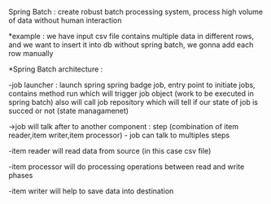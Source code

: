Spring Batch : create robust batch processing system, process high volume of data without human interaction

*example :
we have input csv file contains multiple data in different rows, and we want to insert it into db
without spring batch, we gonna add each row manually

*Spring Batch architecture :

-job launcher : launch spring spring badge job, entry point to initiate jobs, contains method run which will trigger job object (work to be executed in spring batch)
also will call job repository which will tell if our state of job is succed or not (state managamenet)

->job will talk after to another component : step (combination of item reader,item writer,item processor) - job can talk to multiples steps

-item reader will read data from source (in this case csv file)

-item processor will do processing operations between read and write phases

-item writer will help to save data into destination
